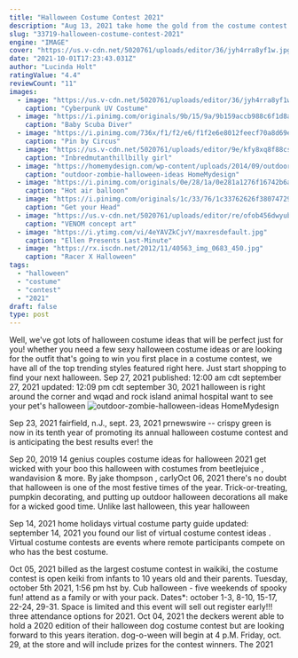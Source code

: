 ```yaml
---
title: "Halloween Costume Contest 2021"
description: "Aug 13, 2021 take home the gold from the costume contest this year with this olympics-themed group get-up. Rock the red, white, and blue in matching tracksuits or go all-out and dress as your favorite athlete.  More from spook-tacular halloween costume ideas for 2021. Cat halloween"
slug: "33719-halloween-costume-contest-2021"
engine: "IMAGE"
cover: "https://us.v-cdn.net/5020761/uploads/editor/36/jyh4rra8yf1w.jpg"
date: "2021-10-01T17:23:43.031Z"
author: "Lucinda Holt"
ratingValue: "4.4"
reviewCount: "11"
images:
  - image: "https://us.v-cdn.net/5020761/uploads/editor/36/jyh4rra8yf1w.jpg"
    caption: "Cyberpunk UV Costume"
  - image: "https://i.pinimg.com/originals/9b/15/9a/9b159accb988c6f1d8a5f78bb2ee3319.jpg"
    caption: "Baby Scuba Diver"
  - image: "https://i.pinimg.com/736x/f1/f2/e6/f1f2e6e8012feecf70a8d69e68405c12--clowns.jpg"
    caption: "Pin by Circus"
  - image: "https://us.v-cdn.net/5020761/uploads/editor/9e/kfy8xq8f88cs.jpg"
    caption: "Inbredmutanthillbilly girl"
  - image: "https://homemydesign.com/wp-content/uploads/2014/09/outdoor-zombie-halloween-ideas.jpg"
    caption: "outdoor-zombie-halloween-ideas HomeMydesign"
  - image: "https://i.pinimg.com/originals/0e/28/1a/0e281a1276f16742b6a831eb71b826a9.jpg"
    caption: "Hot air balloon"
  - image: "https://i.pinimg.com/originals/1c/33/76/1c33762626f38074729e482c7456218b.jpg"
    caption: "Get your Head"
  - image: "https://us.v-cdn.net/5020761/uploads/editor/re/ofob456dwyub.jpg"
    caption: "VENOM concept art"
  - image: "https://i.ytimg.com/vi/4eYAVZkCjvY/maxresdefault.jpg"
    caption: "Ellen Presents Last-Minute"
  - image: "https://rx.iscdn.net/2012/11/40563_img_0683_450.jpg"
    caption: "Racer X Halloween"
tags:
  - "halloween"
  - "costume"
  - "contest"
  - "2021"
draft: false
type: post
---
```


Well, we've got lots of halloween costume ideas that will be perfect just for you! whether you need a few sexy halloween costume ideas or are looking for the outfit that's going to win you first place in a costume contest, we have all of the top trending styles featured right here. Just start shopping to find your next halloween. Sep 27, 2021 published: 12:00 am cdt september 27, 2021 updated: 12:09 pm cdt september 30, 2021 halloween is right around the corner and wqad and rock island animal hospital want to see your pet's halloween
![outdoor-zombie-halloween-ideas HomeMydesign](https://homemydesign.com/wp-content/uploads/2014/09/outdoor-zombie-halloween-ideas.jpg "outdoor-zombie-halloween-ideas HomeMydesign")

Sep 23, 2021 fairfield, n.J., sept. 23, 2021 prnewswire -- crispy green is now in its tenth year of promoting its annual halloween costume contest and is anticipating the best results ever! the
<!--inArticleAds-->

<!--galleryOne-->

Sep 20, 2019 14 genius couples costume ideas for halloween 2021 get wicked with your boo this halloween with costumes from beetlejuice , wandavision & more. By jake thompson , carlyOct 06, 2021 there's no doubt that halloween is one of the most festive times of the year. Trick-or-treating, pumpkin decorating, and putting up outdoor halloween decorations all make for a wicked good time. Unlike last halloween, this year halloween
<!--inArticleAds-->

<!--galleryTwo-->

Sep 14, 2021 home  holidays  virtual costume party guide updated: september 14, 2021 you found our list of virtual costume contest ideas . Virtual costume contests are events where remote participants compete on who has the best costume.
<!--galleryThree-->

Oct 05, 2021 billed as the largest costume contest in waikiki, the costume contest is open keiki from infants to 10 years old and their parents. Tuesday, october 5th 2021, 1:56 pm hst by. Cub halloween - five weekends of spooky fun! attend as a family or with your pack. Dates*: october 1-3, 8-10, 15-17, 22-24, 29-31. Space is limited and this event will sell out register early!!! three attendance options for 2021. Oct 04, 2021 the deckers werent able to hold a 2020 edition of their halloween dog costume contest but are looking forward to this years iteration. dog-o-ween will begin at 4 p.M. Friday, oct. 29, at the store and will include prizes for the contest winners.  The 2021